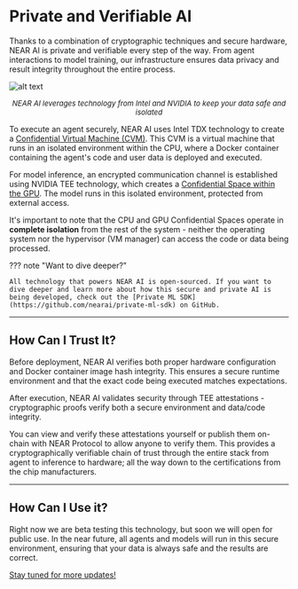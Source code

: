# Private and Verifiable AI

Thanks to a combination of cryptographic techniques and secure hardware, NEAR AI is private and verifiable every step of the way. From agent interactions to model training, our infrastructure ensures data privacy and result integrity throughout the entire process.

![alt text](assets/tee.png)
<p style="text-align: center; font-size: small; font-style: italic">NEAR AI leverages technology from Intel and NVIDIA to keep your data safe and isolated</p>

To execute an agent securely, NEAR AI uses Intel TDX technology to create a [Confidential Virtual Machine (CVM)](https://www.intel.com/content/www/us/en/developer/tools/trust-domain-extensions/overview.htmlml). This CVM is a virtual machine that runs in an isolated environment within the CPU, where a Docker container containing the agent's code and user data is deployed and executed. 

For model inference, an encrypted communication channel is established using NVIDIA TEE technology, which creates a [Confidential Space within the GPU](https://www.nvidia.com/en-us/data-center/solutions/confidential-computing/). The model runs in this isolated environment, protected from external access.

It's important to note that the CPU and GPU Confidential Spaces operate in **complete isolation** from the rest of the system - neither the operating system nor the hypervisor (VM manager) can access the code or data being processed.

??? note "Want to dive deeper?"

    All technology that powers NEAR AI is open-sourced. If you want to dive deeper and learn more about how this secure and private AI is being developed, check out the [Private ML SDK](https://github.com/nearai/private-ml-sdk) on GitHub. 

---

## How Can I Trust It?

Before deployment, NEAR AI verifies both proper hardware configuration and Docker container image hash integrity. This ensures a secure runtime environment and that the exact code being executed matches expectations.

After execution, NEAR AI validates security through TEE attestations - cryptographic proofs verify both a secure environment and data/code integrity. 

You can view and verify these attestations yourself or publish them on-chain with NEAR Protocol to allow anyone to verify them. This provides a cryptographically verifiable chain of trust through the entire stack from agent to inference to hardware; all the way down to the certifications from the chip manufacturers.

---

## How Can I Use it?

Right now we are beta testing this technology, but soon we will open for public use. In the near future, all agents and models will run in this secure environment, ensuring that your data is always safe and the results are correct.

[Stay tuned for more updates!](https://x.com/near_ai)
